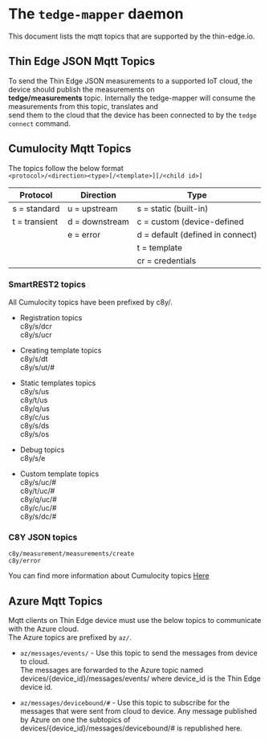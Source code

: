 # The `tedge-mapper` daemon

This document lists the mqtt topics that are supported by the thin-edge.io.

## Thin Edge JSON Mqtt Topics
 To send the Thin Edge JSON measurements to a supported IoT cloud, the device should publish the measurements on   
 **tedge/measurements** topic. Internally the tedge-mapper will consume the measurements from this topic, translates and     
 send them to the cloud that the device has been connected to by the `tedge connect` command.  
 
## Cumulocity Mqtt Topics
The topics follow the below format  
`<protocol>/<direction><type>[/<template>][/<child id>] `  

| Protocol | Direction | Type |
|----------|-----------|-------| 
| s = standard  | u = upstream | s =  static (built-in)          
| t = transient | d = downstream |c = custom (device-defined
|               |  e = error| d = default (defined in connect)
|               |           | t = template
|               |           | cr = credentials
                               
   ### SmartREST2 topics
   All Cumulocity topics have been prefixed by c8y/.  
   * Registration topics  
     c8y/s/dcr     
     c8y/s/ucr    
 
   * Creating template topics   
     c8y/s/dt   
     c8y/s/ut/#  

   * Static templates topics    
    c8y/s/us    
    c8y/t/us   
    c8y/q/us  
    c8y/c/us   
    c8y/s/ds  
    c8y/s/os  

   * Debug topics  
    c8y/s/e  

   * Custom template topics  
    c8y/s/uc/#   
    c8y/t/uc/#  
    c8y/q/uc/#   
    c8y/c/uc/#   
    c8y/s/dc/#  
    
 ### C8Y JSON topics  
    c8y/measurement/measurements/create  
    c8y/error    
    
You can find more information about Cumulocity topics [Here](https://tech.forums.softwareag.com/t/cumulocity-iot-tips-and-tricks-mqtt-cheat-sheet/237187)  

## Azure Mqtt Topics  
Mqtt clients on Thin Edge device must use the below topics to communicate with the Azure cloud.   
The Azure topics are prefixed by `az/`.   

 * `az/messages/events/`  - Use this topic to send the messages from device to cloud.   
 The messages are forwarded to the Azure topic named devices/{device_id}/messages/events/
 where device_id is the Thin Edge device id.
   
 * `az/messages/devicebound/#` - Use this topic to subscribe for the messages that were sent from cloud to device.
 Any message published by Azure on one the subtopics of devices/{device_id}/messages/devicebound/#
 is republished here.
